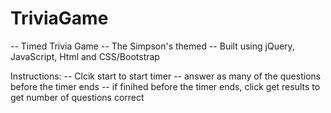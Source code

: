 # TriviaGame

-- Timed Trivia Game
-- The Simpson's themed
-- Built using jQuery, JavaScript, Html and CSS/Bootstrap


Instructions:
-- Clcik start to start timer
-- answer as many of the questions before the timer ends
-- if finihed before the timer ends, click get results to get number of questions correct